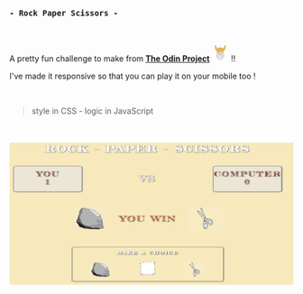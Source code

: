 ### `- Rock Paper Scissors - `

<br />

A pretty fun challenge to make from [**The Odin Project**](https://www.theodinproject.com/courses/foundations/lessons/rock-paper-scissors) <img src="img/odin-logo.jpg"/> !!

I've made it responsive so that you can play it on your mobile too !

<br />

> style in CSS - logic in JavaScript

<br />
<br />

<img src="img/RPS-game.PNG"/>
